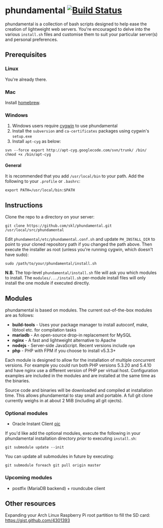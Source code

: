 # phundamental [![Build Status](https://travis-ci.org/skl/phundamental.png?branch=master)](https://travis-ci.org/skl/phundamental)

phundamental is a collection of bash scripts designed to help ease the creation of lightweight
web servers. You're encouraged to delve into the various `install.sh` files and customise them
to suit your particular server(s) and personal preferences.

## Prerequisites

### Linux

You're already there.

### Mac

Install [homebrew](http://mxcl.github.com/homebrew/).

### Windows

1. Windows users require [cygwin](http://www.cygwin.com/) to use phundamental
1. Install the `subversion` and `ca-certificates` packages using cygwin's `setup.exe`
1. Install `apt-cyg` as below:

```
svn --force export http://apt-cyg.googlecode.com/svn/trunk/ /bin/
chmod +x /bin/apt-cyg
```

#### General

It is recommended that you add `/usr/local/bin` to your path. Add the following to your `.profile` or `.bashrc`:

    export PATH=/usr/local/bin:$PATH

## Instructions

Clone the repo to a directory on your server:

    git clone https://github.com/skl/phundamental.git /usr/local/src/phundamental

Edit `phundamental/etc/phundamental.conf.sh` and update `PH_INSTALL_DIR` to point to your cloned
repository path if you changed the path above. Then execute the installer as root (unless you're
running cygwin, which doesn't have sudo):

    sudo /path/to/your/phundamental/install.sh

**N.B.** The top-level ``phundamental/install.sh`` file will ask you which modules to install. The
``modules/.../install.sh`` per-module install files will only install the one module if executed directly.

## Modules

phundamental is based on modules. The current out-of-the-box modules are as follows:

* **build-tools** - Uses your package manager to install autoconf, make, libtool etc. for compilation tasks
* **mariadb** - An open-source drop-in replacement for MySQL
* **nginx** - A fast and lightweight alternative to Apache
* **nodejs** - Server-side JavaScript. Recent versions include `npm`
* **php** - PHP with FPM if you choose to install v5.3.3+

Each module is designed to allow for the installation of multiple concurrent versions. For example you could
run both PHP versions 5.3.20 and 5.4.10 and have nginx use a different version of PHP per virtual host.
Configuration examples are included in the modules and are installed at the same time as the binaries.

Source code and binaries will be downloaded and compiled at installation time. This allows phundamental to
stay small and portable. A full git clone currently weighs in at about 2 MiB (including all git ojects).

### Optional modules

* Oracle Instant Client [oic](https://github.com/skl/phundamental-oic)

If you'd like add the optional modules, execute the following in your phundamental
installation directory *prior* to executing `install.sh`:

    git submodule update --init

You can update all submodules in future by executing:

    git submodule foreach git pull origin master

### Upcoming modules

* postfix (MariaDB backend) + roundcube client

## Other resources

Expanding your Arch Linux Raspberry Pi root partition to fill the SD card: https://gist.github.com/4301393
